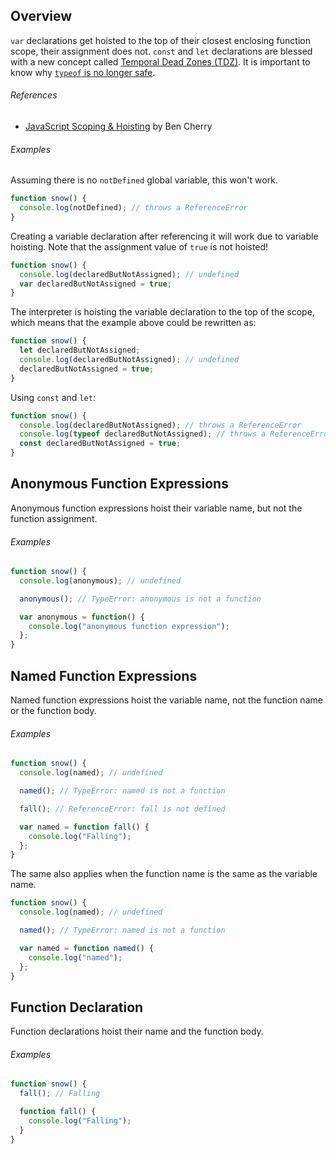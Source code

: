 ## Overview

`var` declarations get hoisted to the top of their closest enclosing function scope, their assignment does not. `const` and `let` declarations are blessed with a new concept called [Temporal Dead Zones (TDZ)][mdn-temporal_dead_zone]. It is important to know why [`typeof` is no longer safe][ref-tdz_no_longer_safe].

###### References

- [JavaScript Scoping & Hoisting][ref-js_scoping_and_hoisting] by Ben Cherry

###### Examples

Assuming there is no `notDefined` global variable, this won't work.

```js
function snow() {
  console.log(notDefined); // throws a ReferenceError
}
```

Creating a variable declaration after referencing it will work due to variable hoisting. Note that the assignment value of `true` is not hoisted!

```js
function snow() {
  console.log(declaredButNotAssigned); // undefined
  var declaredButNotAssigned = true;
}
```

The interpreter is hoisting the variable declaration to the top of the scope, which means that the example above could be rewritten as:

```js
function snow() {
  let declaredButNotAssigned;
  console.log(declaredButNotAssigned); // undefined
  declaredButNotAssigned = true;
}
```

Using `const` and `let`:

```js
function snow() {
  console.log(declaredButNotAssigned); // throws a ReferenceError
  console.log(typeof declaredButNotAssigned); // throws a ReferenceError
  const declaredButNotAssigned = true;
}
```

## Anonymous Function Expressions

Anonymous function expressions hoist their variable name, but not the function assignment.

###### Examples

```js
function snow() {
  console.log(anonymous); // undefined

  anonymous(); // TypeError: anonymous is not a function

  var anonymous = function() {
    console.log("anonymous function expression");
  };
}
```

## Named Function Expressions

Named function expressions hoist the variable name, not the function name or the function body.

###### Examples

```js
function snow() {
  console.log(named); // undefined

  named(); // TypeError: named is not a function

  fall(); // ReferenceError: fall is not defined

  var named = function fall() {
    console.log("Falling");
  };
}
```

The same also applies when the function name is the same as the variable name.

```js
function snow() {
  console.log(named); // undefined

  named(); // TypeError: named is not a function

  var named = function named() {
    console.log("named");
  };
}
```

## Function Declaration

Function declarations hoist their name and the function body.

###### Examples

```js
function snow() {
  fall(); // Falling

  function fall() {
    console.log("Falling");
  }
}
```

[mdn-temporal_dead_zone]: https://developer.mozilla.org/en-US/docs/Web/JavaScript/Reference/Statements/let#Temporal_Dead_Zone_and_errors_with_let
[ref-js_scoping_and_hoisting]: http://www.adequatelygood.com/JavaScript-Scoping-and-Hoisting
[ref-tdz_no_longer_safe]: http://es-discourse.com/t/why-typeof-is-no-longer-safe/15
